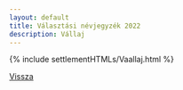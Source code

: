 ```yaml
---
layout: default
title: Választási névjegyzék 2022
description: Vállaj
---
```


{% include settlementHTMLs/Vaallaj.html %}

[Vissza](../)
